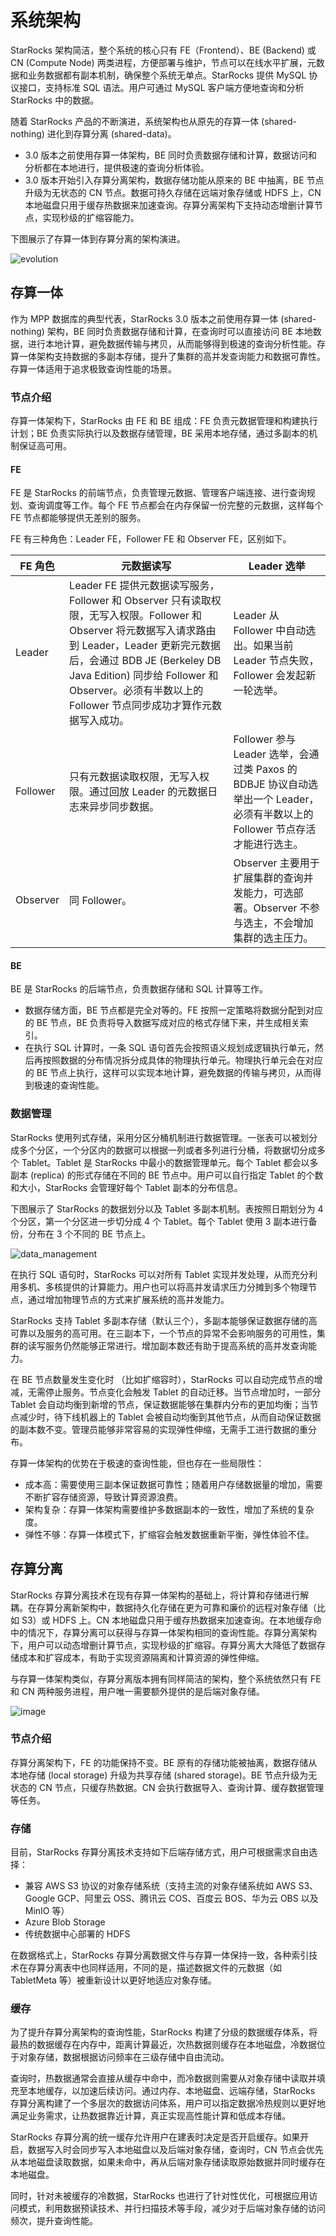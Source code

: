 # 系统架构

StarRocks 架构简洁，整个系统的核心只有 FE（Frontend）、BE (Backend) 或 CN (Compute Node) 两类进程，方便部署与维护，节点可以在线水平扩展，元数据和业务数据都有副本机制，确保整个系统无单点。StarRocks 提供 MySQL 协议接口，支持标准 SQL 语法。用户可通过 MySQL 客户端方便地查询和分析 StarRocks 中的数据。

随着 StarRocks 产品的不断演进，系统架构也从原先的存算一体 (shared-nothing) 进化到存算分离 (shared-data)。

- 3.0 版本之前使用存算一体架构，BE 同时负责数据存储和计算，数据访问和分析都在本地进行，提供极速的查询分析体验。
- 3.0 版本开始引入存算分离架构，数据存储功能从原来的 BE 中抽离，BE 节点升级为无状态的 CN 节点。数据可持久存储在远端对象存储或 HDFS 上，CN 本地磁盘只用于缓存热数据来加速查询。存算分离架构下支持动态增删计算节点，实现秒级的扩缩容能力。

下图展示了存算一体到存算分离的架构演进。

![evolution](../assets/architecture_evolution.png)

## 存算一体

作为 MPP 数据库的典型代表，StarRocks 3.0 版本之前使用存算一体 (shared-nothing) 架构，BE 同时负责数据存储和计算，在查询时可以直接访问 BE 本地数据，进行本地计算，避免数据传输与拷贝，从而能够得到极速的查询分析性能。存算一体架构支持数据的多副本存储，提升了集群的高并发查询能力和数据可靠性。存算一体适用于追求极致查询性能的场景。

### 节点介绍

存算一体架构下，StarRocks 由 FE 和 BE 组成：FE 负责元数据管理和构建执行计划；BE 负责实际执行以及数据存储管理，BE 采用本地存储，通过多副本的机制保证高可用。

#### FE

FE 是 StarRocks 的前端节点，负责管理元数据、管理客户端连接、进行查询规划、查询调度等工作。每个 FE 节点都会在内存保留一份完整的元数据，这样每个 FE 节点都能够提供无差别的服务。

FE 有三种角色：Leader FE，Follower FE 和 Observer FE，区别如下。

| **FE 角色** | **元数据读写**                                               | **Leader 选举**                                          |
| --------------- | ------------------------------------------------------------ | ------------------------------------------------------------ |
| Leader          | Leader FE 提供元数据读写服务，Follower 和 Observer 只有读取权限，无写入权限。Follower 和 Observer 将元数据写入请求路由到 Leader，Leader 更新完元数据后，会通过 BDB JE (Berkeley DB Java Edition) 同步给 Follower 和 Observer。必须有半数以上的 Follower 节点同步成功才算作元数据写入成功。 | Leader 从 Follower 中自动选出。如果当前 Leader 节点失败，Follower 会发起新一轮选举。 |
| Follower        | 只有元数据读取权限，无写入权限。通过回放 Leader 的元数据日志来异步同步数据。 | Follower 参与 Leader 选举，会通过类 Paxos 的 BDBJE 协议自动选举出一个 Leader，必须有半数以上的 Follower 节点存活才能进行选主。 |
| Observer        | 同 Follower。                                                | Observer 主要用于扩展集群的查询并发能力，可选部署。Observer 不参与选主，不会增加集群的选主压力。 |

#### BE

BE 是 StarRocks 的后端节点，负责数据存储和 SQL 计算等工作。

- 数据存储方面，BE 节点都是完全对等的。FE 按照一定策略将数据分配到对应的 BE 节点，BE 负责将导入数据写成对应的格式存储下来，并生成相关索引。
- 在执行 SQL 计算时，一条 SQL 语句首先会按照语义规划成逻辑执行单元，然后再按照数据的分布情况拆分成具体的物理执行单元。物理执行单元会在对应的 BE 节点上执行，这样可以实现本地计算，避免数据的传输与拷贝，从而得到极速的查询性能。

### 数据管理

StarRocks 使用列式存储，采用分区分桶机制进行数据管理。一张表可以被划分成多个分区，一个分区内的数据可以根据一列或者多列进行分桶，将数据切分成多个 Tablet。Tablet 是 StarRocks 中最小的数据管理单元。每个 Tablet 都会以多副本 (replica) 的形式存储在不同的 BE 节点中。用户可以自行指定 Tablet 的个数和大小，StarRocks 会管理好每个 Tablet 副本的分布信息。

下图展示了 StarRocks 的数据划分以及 Tablet 多副本机制。表按照日期划分为 4 个分区，第一个分区进一步切分成 4 个 Tablet。每个 Tablet 使用 3 副本进行备份，分布在 3 个不同的 BE 节点上。

![data_management](../assets/data_manage.png)

在执行 SQL 语句时，StarRocks 可以对所有 Tablet 实现并发处理，从而充分利用多机、多核提供的计算能力。用户也可以将高并发请求压力分摊到多个物理节点，通过增加物理节点的方式来扩展系统的高并发能力。

StarRocks 支持 Tablet 多副本存储（默认三个），多副本能够保证数据存储的高可靠以及服务的高可用。在三副本下，一个节点的异常不会影响服务的可用性，集群的读写服务仍然能够正常进行。增加副本数还有助于提高系统的高并发查询能力。

在 BE 节点数量发生变化时 （比如扩缩容时），StarRocks 可以自动完成节点的增减，无需停止服务。节点变化会触发 Tablet 的自动迁移。当节点增加时，一部分 Tablet 会自动均衡到新增的节点，保证数据能够在集群内分布的更加均衡；当节点减少时，待下线机器上的 Tablet 会被自动均衡到其他节点，从而自动保证数据的副本数不变。管理员能够非常容易的实现弹性伸缩，无需手工进行数据的重分布。

存算一体架构的优势在于极速的查询性能，但也存在一些局限性：

- 成本高：需要使用三副本保证数据可靠性；随着用户存储数据量的增加，需要不断扩容存储资源，导致计算资源浪费。
- 架构复杂：存算一体架构需要维护多数据副本的一致性，增加了系统的复杂度。
- 弹性不够：存算一体模式下，扩缩容会触发数据重新平衡，弹性体验不佳。

## 存算分离

StarRocks 存算分离技术在现有存算一体架构的基础上，将计算和存储进行解耦。在存算分离新架构中，数据持久化存储在更为可靠和廉价的远程对象存储（比如 S3）或 HDFS 上。CN 本地磁盘只用于缓存热数据来加速查询。在本地缓存命中的情况下，存算分离可以获得与存算一体架构相同的查询性能。存算分离架构下，用户可以动态增删计算节点，实现秒级的扩缩容。存算分离大大降低了数据存储成本和扩容成本，有助于实现资源隔离和计算资源的弹性伸缩。

与存算一体架构类似，存算分离版本拥有同样简洁的架构，整个系统依然只有 FE 和 CN 两种服务进程，用户唯一需要额外提供的是后端对象存储。

![image](../assets/architecture_shared_data.png)

### 节点介绍

存算分离架构下，FE 的功能保持不变。BE 原有的存储功能被抽离，数据存储从本地存储 (local storage) 升级为共享存储 (shared storage)。BE 节点升级为无状态的 CN 节点，只缓存热数据。CN 会执行数据导入、查询计算、缓存数据管理等任务。

### 存储

目前，StarRocks 存算分离技术支持如下后端存储方式，用户可根据需求自由选择：

- 兼容 AWS S3 协议的对象存储系统（支持主流的对象存储系统如 AWS S3、Google GCP、阿里云 OSS、腾讯云 COS、百度云 BOS、华为云 OBS 以及 MinIO 等）
- Azure Blob Storage
- 传统数据中心部署的 HDFS

在数据格式上，StarRocks 存算分离数据文件与存算一体保持一致，各种索引技术在存算分离表中也同样适用，不同的是，描述数据文件的元数据（如 TabletMeta 等）被重新设计以更好地适应对象存储。

### 缓存

为了提升存算分离架构的查询性能，StarRocks 构建了分级的数据缓存体系，将最热的数据缓存在内存中，距离计算最近，次热数据则缓存在本地磁盘，冷数据位于对象存储，数据根据访问频率在三级存储中自由流动。

查询时，热数据通常会直接从缓存中命中，而冷数据则需要从对象存储中读取并填充至本地缓存，以加速后续访问。通过内存、本地磁盘、远端存储，StarRocks 存算分离构建了一个多层次的数据访问体系，用户可以指定数据冷热规则以更好地满足业务需求，让热数据靠近计算，真正实现高性能计算和低成本存储。

StarRocks 存算分离的统一缓存允许用户在建表时决定是否开启缓存。如果开启，数据写入时会同步写入本地磁盘以及后端对象存储，查询时，CN 节点会优先从本地磁盘读取数据，如果未命中，再从后端对象存储读取原始数据并同时缓存在本地磁盘。

同时，针对未被缓存的冷数据，StarRocks 也进行了针对性优化，可根据应用访问模式，利用数据预读技术、并行扫描技术等手段，减少对于后端对象存储的访问频次，提升查询性能。
